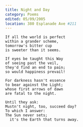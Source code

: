 ```yaml
---
title: Night and Day
category: Poems
edited: 05/09/2005
location: 380 Esplanade Ave #211
---
```


    If all the world is perfect
    within a grander scheme,
    tomorrow's bitter cup
    is sweeter than it seems.

    If eyes be taught this Way
    of seeing past the veil,
    they'd find an end to pain;
    so would happiness prevail!

    For darkness hasn't essence
    to bear against the Light;
    whose first arrows of dawn
    are fatal to the night.

    Until they ask:
    Mustn't night, too, succeed day?
    To which I answer:
    The Sun never sets;
      it's the Earth that turns away.


